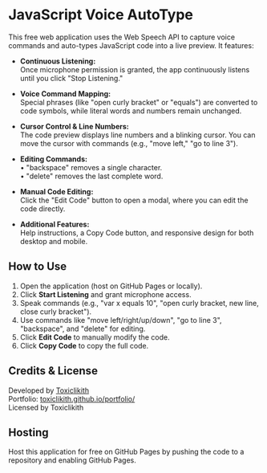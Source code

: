# JavaScript Voice AutoType

This free web application uses the Web Speech API to capture voice commands and auto-types JavaScript code into a live preview. It features:

- **Continuous Listening:**  
  Once microphone permission is granted, the app continuously listens until you click "Stop Listening."

- **Voice Command Mapping:**  
  Special phrases (like "open curly bracket" or "equals") are converted to code symbols, while literal words and numbers remain unchanged.

- **Cursor Control & Line Numbers:**  
  The code preview displays line numbers and a blinking cursor. You can move the cursor with commands (e.g., "move left," "go to line 3").

- **Editing Commands:**  
  • "backspace" removes a single character.  
  • "delete" removes the last complete word.

- **Manual Code Editing:**  
  Click the "Edit Code" button to open a modal, where you can edit the code directly.

- **Additional Features:**  
  Help instructions, a Copy Code button, and responsive design for both desktop and mobile.

## How to Use

1. Open the application (host on GitHub Pages or locally).
2. Click **Start Listening** and grant microphone access.
3. Speak commands (e.g., "var x equals 10", "open curly bracket, new line, close curly bracket").
4. Use commands like "move left/right/up/down", "go to line 3", "backspace", and "delete" for editing.
5. Click **Edit Code** to manually modify the code.
6. Click **Copy Code** to copy the full code.

## Credits & License

Developed by [Toxiclikith](https://github.com/Toxiclikith)  
Portfolio: [toxiclikith.github.io/portfolio/](https://toxiclikith.github.io/portfolio/)  
Licensed by Toxiclikith

## Hosting

Host this application for free on GitHub Pages by pushing the code to a repository and enabling GitHub Pages.
